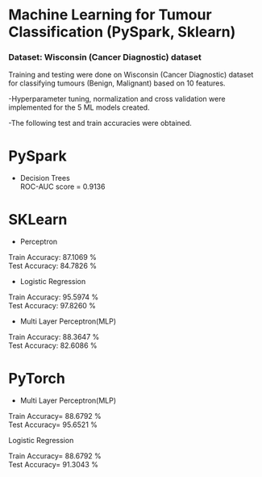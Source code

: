 
# Machine Learning for Tumour Classification (PySpark, Sklearn)

### Dataset: Wisconsin (Cancer Diagnostic) dataset

Training and testing were done on Wisconsin (Cancer Diagnostic) dataset for classifying tumours (Benign, Malignant) based on 10 features.

-Hyperparameter tuning, normalization and cross validation were implemented for the 5 ML models created.

-The following test and train accuracies were obtained.

# PySpark
- Decision Trees               
ROC-AUC score = 0.9136

# SKLearn
- Perceptron
                            
Train Accuracy: 87.1069 %            
Test Accuracy: 84.7826 %   

- Logistic Regression 
 
Train Accuracy: 95.5974 %            
Test Accuracy: 97.8260 %

- Multi Layer Perceptron(MLP)  

Train Accuracy: 88.3647 %            
Test Accuracy: 82.6086 %


# PyTorch

- Multi Layer Perceptron(MLP) 
    
Train Accuracy= 88.6792 %           
Test Accuracy= 95.6521 % 

Logistic Regression
    
Train Accuracy= 88.6792 %            
Test Accuracy= 91.3043 %
